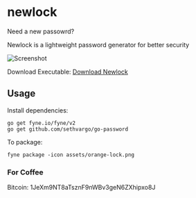 # newlock
Need a new passowrd?

Newlock is a lightweight password generator for better security

![Screenshot](https://user-images.githubusercontent.com/83633399/166175068-4c5210eb-9c51-48d2-822f-c843c1bbf649.png)

Download Executable:
[Download Newlock](https://github.com/gocrazygh/newlock/releases/download/v0.1.0/Newlock.zip)

## Usage
Install dependencies:
```
go get fyne.io/fyne/v2
go get github.com/sethvargo/go-password
```
To package:
```
fyne package -icon assets/orange-lock.png
```

### For Coffee
Bitcoin: 1JeXm9NT8aTsznF9nWBv3geN6ZXhipxo8J
